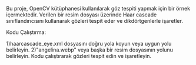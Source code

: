 Bu proje, OpenCV kütüphanesi kullanılarak göz tespiti yapmak için bir örnek içermektedir. Verilen bir resim dosyası üzerinde Haar cascade sınıflandırıcısını kullanarak gözleri tespit eder ve dikdörtgenlerle işaretler.

Kodu Çalıştırma:

1)haarcascade_eye.xml dosyasını doğru yola koyun veya uygun yolu belirleyin.
2)"angelina.webp" veya başka bir resim dosyasının yolunu belirleyin.
Kodu çalıştırarak gözleri tespit edin ve işaretleyin.
